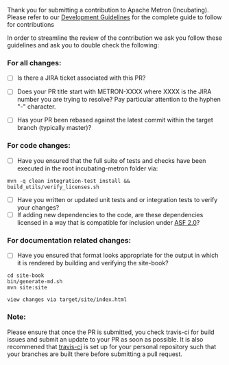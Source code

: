 Thank you for submitting a contribution to Apache Metron (Incubating).
Please refer to our [Development Guidelines](https://cwiki.apache.org/confluence/pages/viewpage.action?pageId=61332235) for the complete guide to follow for contributions

In order to streamline the review of the contribution we ask you follow these guidelines and ask you to double check
the following:

### For all changes:
- [ ] Is there a JIRA ticket associated with this PR? 

- [ ] Does your PR title start with METRON-XXXX where XXXX is the JIRA number you are trying to resolve? Pay particular attention to the hyphen "-" character.

- [ ] Has your PR been rebased against the latest commit within the target branch (typically master)?

### For code changes:
- [ ] Have you ensured that the full suite of tests and checks have been executed in the root incubating-metron folder via:

```
mvn -q clean integration-test install && build_utils/verify_licenses.sh 
```

- [ ] Have you written or updated unit tests and or integration tests to verify your changes?
- [ ] If adding new dependencies to the code, are these dependencies licensed in a way that is compatible for inclusion under [ASF 2.0](http://www.apache.org/legal/resolved.html#category-a)? 

### For documentation related changes:
- [ ] Have you ensured that format looks appropriate for the output in which it is rendered by building and verifying the site-book?

```
cd site-book
bin/generate-md.sh
mvn site:site

view changes via target/site/index.html
```

### Note:
Please ensure that once the PR is submitted, you check travis-ci for build issues and submit an update to your PR as soon as possible.
It is also recommened that [travis-ci](https://travis-ci.org) is set up for your personal repository such that your branches are built there before submitting a pull request.

